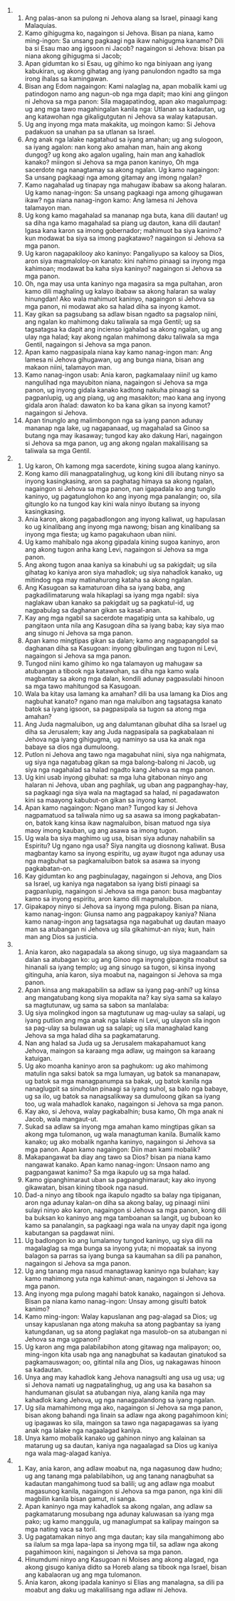 <ol>
  <li>
    <ol>
      <li>Ang palas-anon sa pulong ni Jehova alang sa Israel, pinaagi kang Malaquias.</li>
      <li>Kamo gihigugma ko, nagaingon si Jehova. Bisan pa niana, kamo ming-ingon: Sa unsang pagkaagi nga ikaw nahigugma kanamo? Dili ba si Esau mao ang igsoon ni Jacob? nagaingon si Jehova: bisan pa niana akong gihigugma si Jacob;</li>
      <li>Apan gidumtan ko si Esau, ug gihimo ko nga biniyaan ang iyang kabukiran, ug akong gihatag ang iyang panulondon ngadto sa mga irong ihalas sa kamingawan.</li>
      <li>Bisan ang Edom nagaingon: Kami nalaglag na, apan mobalik kami ug patindogon namo ang nagun-ob nga mga dapit; mao kini ang giingon ni Jehova sa mga panon: Sila magapatindog, apan ako magalumpag: ug ang mga tawo magahingalan kanila nga: Utlanan sa kadautan, ug ang katawohan nga gikaligutgutan ni Jehova sa walay katapusan.</li>
      <li>Ug ang inyong mga mata makakita, ug moingon kamo: Si Jehova padakuon sa unahan pa sa utlanan sa Israel.</li>
      <li>Ang anak nga lalake nagatahud sa iyang amahan; ug ang sulogoon, sa iyang agalon: nan kong ako amahan man, hain ang akong dungog? ug kong ako agalon ugaling, hain man ang kahadlok kanako? miingon si Jehova sa mga panon kaninyo, Oh mga sacerdote nga nanagtamay sa akong ngalan. Ug kamo nagaingon: Sa unsang pagkaagi nga among gitamay ang imong ngalan?</li>
      <li>Kamo nagahalad ug tinapay nga mahugaw ibabaw sa akong halaran. Ug kamo nanag-ingon: Sa unsang pagkaagi nga among gihugawan ikaw? nga niana nanag-ingon kamo: Ang lamesa ni Jehova talamayon man.</li>
      <li>Ug kong kamo magahalad sa mananap nga buta, kana dili dautan! ug sa diha nga kamo magahalad sa piang ug dauton, kana dili dautan! Igasa kana karon sa imong gobernador; mahimuot ba siya kanimo? kun modawat ba siya sa imong pagkatawo? nagaingon si Jehova sa mga panon.</li>
      <li>Ug karon nagapakilooy ako kaninyo: Pangaliyupo sa kalooy sa Dios, aron siya magmaloloy-on kanato: kini nahimo pinaagi sa inyong mga kahimoan; modawat ba kaha siya kaninyo? nagaingon si Jehova sa mga panon.</li>
      <li>Oh, nga may usa unta kaninyo nga magasira sa mga pultahan, aron kamo dili maghaling ug kalayo ibabaw sa akong halaran sa walay hinungdan! Ako wala mahimuot kaninyo, nagaingon si Jehova sa mga panon, ni modawat ako sa halad diha sa inyong kamot.</li>
      <li>Kay gikan sa pagsubang sa adlaw bisan ngadto sa pagsalop niini, ang ngalan ko mahimong daku taliwala sa mga Gentil; ug sa tagsatagsa ka dapit ang incienso igahalad sa akong ngalan, ug ang ulay nga halad; kay akong ngalan mahimong daku taliwala sa mga Gentil, nagaingon si Jehova sa mga panon.</li>
      <li>Apan kamo nagpasipala niana kay kamo nanag-ingon man: Ang lamesa ni Jehova gihugawan, ug ang bunga niana, bisan ang makaon niini, talamayon man.</li>
      <li>Kamo nanag-ingon usab: Ania karon, pagkamalaay niini! ug kamo nangulihad nga mayubiton niana, nagaingon si Jehova sa mga panon, ug inyong gidala kanako kadtong nakuha pinaagi sa pagpanlupig, ug ang piang, ug ang masakiton; mao kana ang inyong gidala aron ihalad: dawaton ko ba kana gikan sa inyong kamot? nagaingon si Jehova.</li>
      <li>Apan tinunglo ang malimbongon nga sa iyang panon adunay mananap nga lake, ug nagapanaad, ug magahalad sa Ginoo sa butang nga may ikasaway; tungod kay ako dakung Hari, nagaingon si Jehova sa mga panon, ug ang akong ngalan makalilisang sa taliwala sa mga Gentil.</li>
    </ol>
  </li>
  <li>
    <ol>
      <li>Ug karon, Oh kamong mga sacerdote, kining sugoa alang kaninyo.</li>
      <li>Kong kamo dili managpatalinghug, ug kong kini dili ibutang ninyo sa inyong kasingkasing, aron sa paghatag himaya sa akong ngalan, nagaingon si Jehova sa mga panon, nan igapadala ko ang tunglo kaninyo, ug pagatunglohon ko ang inyong mga panalangin; oo, sila gitunglo ko na tungod kay kini wala ninyo ibutang sa inyong kasingkasing.</li>
      <li>Ania karon, akong pagabadlongon ang inyong kaliwat, ug hapulasan ko ug kinalibang ang inyong mga nawong; bisan ang kinalibang sa inyong mga fiesta; ug kamo pagakuhaon uban niini.</li>
      <li>Ug kamo mahibalo nga akong gipadala kining sugoa kaninyo, aron ang akong tugon anha kang Levi, nagaingon si Jehova sa mga panon.</li>
      <li>Ang akong tugon anaa kaniya sa kinabuhi ug sa pakigdait; ug sila gihatag ko kaniya aron siya mahadlok; ug siya nahadlok kanako, ug mitindog nga may matinahurong kataha sa akong ngalan.</li>
      <li>Ang Kasugoan sa kamaturoan diha sa iyang baba, ang pagkadilimatarung wala hikaplagi sa iyang mga ngabil: siya naglakaw uban kanako sa pakigdait ug sa pagkatul-id, ug nagpabulag sa daghanan gikan sa kasal-anan.</li>
      <li>Kay ang mga ngabil sa sacerdote magatipig unta sa kahibalo, ug pangitaon unta nila ang Kasugoan diha sa iyang baba; kay siya mao ang sinugo ni Jehova sa mga panon.</li>
      <li>Apan kamo mingtipas gikan sa dalan; kamo ang nagpapangdol sa daghanan diha sa Kasugoan: inyong gibulingan ang tugon ni Levi, nagaingon si Jehova sa mga panon.</li>
      <li>Tungod niini kamo gihimo ko nga talamayon ug mahugaw sa atubangan a tibook nga katawohan, sa diha nga kamo wala magbantay sa akong mga dalan, kondili adunay pagpasulabi hinoon sa mga tawo mahitungod sa Kasugoan.</li>
      <li>Wala ba kitay usa lamang ka amahan? dili ba usa lamang ka Dios ang nagbuhat kanato? ngano man nga maluibon ang tagsatagsa kanato batok sa iyang igsoon, sa pagpasipala sa tugon sa atong mga amahan?</li>
      <li>Ang Juda nagmaluibon, ug ang dalumtanan gibuhat diha sa Israel ug diha sa Jerusalem; kay ang Juda nagpasipala sa pagkabalaan ni Jehova nga iyang gihigugma, ug naminyo sa usa ka anak nga babaye sa dios nga dumuloong.</li>
      <li>Putlon ni Jehova ang tawo nga magabuhat niini, siya nga nahigmata, ug siya nga nagatubag gikan sa mga balong-balong ni Jacob, ug siya nga nagahalad sa halad ngadto kang Jehova sa mga panon.</li>
      <li>Ug kini usab inyong gibuhat: sa mga luha gitabonan ninyo ang halaran ni Jehova, uban ang paghilak, ug uban ang pagpanghay-hay, sa pagkaagi nga siya wala na magtagad sa halad, ni pagadawaton kini sa maayong kabubut-on gikan sa inyong kamot.</li>
      <li>Apan kamo nagaingon: Ngano man? Tungod kay si Jehova nagpamatuod sa taliwala nimo ug sa asawa sa imong pagkabatan-on, batok kang kinsa ikaw nagmaluibon, bisan matuod nga siya maoy imong kauban, ug ang asawa sa imong tugon.</li>
      <li>Ug wala ba siya maghimo ug usa, bisan siya adunay nahabilin sa Espiritu? Ug ngano nga usa? Siya nangita ug diosnong kaliwat. Busa magbantay kamo sa inyong espiritu, ug ayaw itugot nga adunay usa nga magbuhat sa pagkamaluibon batok sa asawa sa inyong pagkabatan-on.</li>
      <li>Kay gidumtan ko ang pagbinulagay, nagaingon si Jehova, ang Dios sa Israel, ug kaniya nga nagatabon sa iyang bisti pinaagi sa pagpanlupig, nagaingon si Jehova sa mga panon: busa magbantay kamo sa inyong espiritu, aron kamo dili magmaluibon.</li>
      <li>Gipakapoy ninyo si Jehova sa inyong mga pulong. Bisan pa niana, kamo nanag-ingon: Giunsa namo ang pagpakapoy kaniya? Niana kamo nanag-ingon ang tagsatagsa nga nagabuhat ug dautan maayo man sa atubangan ni Jehova ug sila gikahimut-an niya; kun, hain man ang Dios sa justicia.</li>
    </ol>
  </li>
  <li>
    <ol>
      <li>Ania karon, ako nagapadala sa akong sinugo, ug siya magaandam sa dalan sa atubagan ko: ug ang Ginoo nga inyong gipangita moabut sa hinanali sa iyang templo; ug ang sinugo sa tugon, si kinsa inyong gitinguha, ania karon, siya moabut na, nagaingon si Jehova sa mga panon.</li>
      <li>Apan kinsa ang makapabilin sa adlaw sa iyang pag-anhi? ug kinsa ang mangatubang kong siya mopakita na? kay siya sama sa kalayo sa magtutunaw, ug sama sa sabon sa manlalaba:</li>
      <li>Ug siya molingkod ingon sa magtutunaw ug mag-uulay sa salapi, ug iyang putlion ang mga anak nga lalake ni Levi, ug ulayon sila ingon sa pag-ulay sa bulawan ug sa salapi; ug sila managhalad kang Jehova sa mga halad diha sa pagkamatarung.</li>
      <li>Nan ang halad sa Juda ug sa Jerusalem makapahamuot kang Jehova, maingon sa karaang mga adlaw, ug maingon sa karaang katuigan.</li>
      <li>Ug ako moanha kaninyo aron sa paghukom: ug ako mahimong matulin nga saksi batok sa mga lumayan, ug batok sa mananapaw, ug batok sa mga managpanumpa sa bakak, ug batok kanila nga nanaglugpit sa sinuholan pinaagi sa iyang suhol, sa balo nga babaye, ug sa ilo, ug batok sa nanagsalikway sa dumuloong gikan sa iyang too, ug wala mahadlok kanako, nagaingon si Jehova sa mga panon.</li>
      <li>Kay ako, si Jehova, walay pagkabalhin; busa kamo, Oh mga anak ni Jacob, wala mangaut-ut.</li>
      <li>Sukad sa adlaw sa inyong mga amahan kamo mingtipas gikan sa akong mga tulomanon, ug wala managtuman kanila. Bumalik kamo kanako; ug ako mobalik nganha kaninyo, nagaingon si Jehova sa mga panon. Apan kamo nagaingon: Diin man kami mobalik?</li>
      <li>Makapangawat ba diay ang tawo sa Dios? bisan pa niana kamo nangawat kanako. Apan kamo nanag-ingon: Unsaon namo ang pagpangawat kanimo? Sa mga ikapulo ug sa mga halad.</li>
      <li>Kamo gipanghimaraut uban sa pagpanghimaraut; kay ako inyong gikawatan, bisan kining tibook nga nasud.</li>
      <li>Dad-a ninyo ang tibook nga ikapulo ngadto sa balay nga tipiganan, aron nga adunay kalan-on diha sa akong balay, ug pinaagi niini sulayi ninyo ako karon, nagaingon si Jehova sa mga panon, kong dili ba buksan ko kaninyo ang mga tamboanan sa langit, ug buboan ko kamo sa panalangin, sa pagkaagi nga wala na unyay dapit nga igong kabutangan sa pagdawat niini.</li>
      <li>Ug badlongon ko ang lumalamoy tungod kaninyo, ug siya dili na magalaglag sa mga bunga sa inyong yuta; ni mopaatak sa inyong balagon sa parras sa iyang bunga sa kaumahan sa dili pa panahon, nagaingon si Jehova sa mga panon.</li>
      <li>Ug ang tanang mga nasud managtawag kaninyo nga bulahan; kay kamo mahimong yuta nga kahimut-anan, nagaingon si Jehova sa mga panon.</li>
      <li>Ang inyong mga pulong magahi batok kanako, nagaingon si Jehova. Bisan pa niana kamo nanag-ingon: Unsay among gisulti batok kanimo?</li>
      <li>Kamo ming-ingon: Walay kapuslanan ang pag-alagad sa Dios; ug unsay kapuslanan nga atong makuha sa atong pagbantay sa iyang katungdanan, ug sa atong paglakat nga masulob-on sa atubangan ni Jehova sa mga ugpanon?</li>
      <li>Ug karon ang mga palabilabihon atong gitawag nga malipayon; oo, ming-ingon kita usab nga ang nanagbuhat sa kadautan ginatukod sa pagkamauswagon; oo, gitintal nila ang Dios, ug nakagawas hinoon sa kadautan.</li>
      <li>Unya ang may kahadlok kang Jehova nanagsulti ang usa ug usa; ug si Jehova namati ug nagpatalinghug, ug ang usa ka basahon sa handumanan gisulat sa atubangan niya, alang kanila nga may kahadlok kang Jehova, ug nga nanagpalandong sa iyang ngalan.</li>
      <li>Ug sila mamahimong mga ako, nagaingon si Jehova sa mga panon, bisan akong bahandi nga linain sa adlaw nga akong pagahimoon kini; ug ipagawas ko sila, maingon sa tawo nga nagapagawas sa iyang anak nga lalake nga nagaalagad kaniya.</li>
      <li>Unya kamo mobalik kanako ug gahinon ninyo ang kalainan sa matarung ug sa dautan, kaniya nga nagaalagad sa Dios ug kaniya nga wala mag-alagad kaniya.</li>
    </ol>
  </li>
  <li>
    <ol>
      <li>Kay, ania karon, ang adlaw moabut na, nga nagasunog daw hudno; ug ang tanang mga palabilabihon, ug ang tanang nanagbuhat sa kadautan mangahimong tuod sa balili; ug ang adlaw nga moabut magasunog kanila, nagaingon si Jehova sa mga panon, nga kini dili magbilin kanila bisan gamut, ni sanga.</li>
      <li>Apan kaninyo nga may kahadlok sa akong ngalan, ang adlaw sa pagkamatarung mosubang nga adunay kaluwasan sa iyang mga pako; ug kamo manggula, ug managlumpat sa kalipay maingon sa mga nating vaca sa toril.</li>
      <li>Ug pagatamakan ninyo ang mga dautan; kay sila mangahimong abo sa ilalum sa mga lapa-lapa sa inyong mga tiil, sa adlaw nga akong pagahimoon kini, nagaingon si Jehova sa mga panon.</li>
      <li>Hinumdumi ninyo ang Kasugoan ni Moises ang akong alagad, nga akong gisugo kaniya didto sa Horeb alang sa tibook nga Israel, bisan ang kabalaoran ug ang mga tulomanon.</li>
      <li>Ania karon, akong ipadala kaninyo si Elias ang manalagna, sa dili pa moabut ang daku ug makalilisang nga adlaw ni Jehova.</li>
    </ol>
  </li>
</ol>